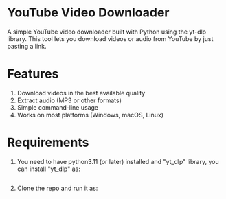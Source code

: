 # YouTube Video Downloader

A simple YouTube video downloader built with Python using the yt-dlp library.
This tool lets you download videos or audio from YouTube by just pasting a link.

# Features

1. Download videos in the best available quality
2. Extract audio (MP3 or other formats)
3. Simple command-line usage
4. Works on most platforms (Windows, macOS, Linux)

# Requirements

1. You need to have python3.11 (or later) installed and "yt_dlp" library, you can install "yt_dlp" as:

    ``` pip install yt_dlp 
    ```

2. Clone the repo and run it as:

    ``` python YT_video_downloader.py
     ```

